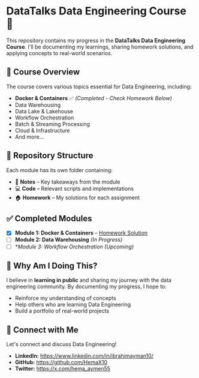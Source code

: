 # DataTalks Data Engineering Course 🚀  

This repository contains my progress in the **DataTalks Data Engineering Course**. I'll be documenting my learnings, sharing homework solutions, and applying concepts to real-world scenarios.  

## 📌 Course Overview  
The course covers various topics essential for Data Engineering, including:  
- **Docker & Containers** ✅ *(Completed - Check Homework Below)*
- Data Warehousing  
- Data Lake & Lakehouse  
- Workflow Orchestration  
- Batch & Streaming Processing  
- Cloud & Infrastructure  
- And more...  

## 📂 Repository Structure  
Each module has its own folder containing:  
- 📖 **Notes** – Key takeaways from the module  
- 💻 **Code** – Relevant scripts and implementations  
- 🏠 **Homework** – My solutions for each assignment  


## ✅ Completed Modules  
- [x] **Module 1: Docker & Containers** – [Homework Solution](./Module_1_Docker/homework)  
- [ ] **Module 2: Data Warehousing** *(In Progress)*  
- [ ] **Module 3: Workflow Orchestration* *(Upcoming)*  

## 📢 Why Am I Doing This?  
I believe in **learning in public** and sharing my journey with the data engineering community. By documenting my progress, I hope to:  
- Reinforce my understanding of concepts  
- Help others who are learning Data Engineering  
- Build a portfolio of real-world projects  

## 🔗 Connect with Me  
Let's connect and discuss Data Engineering!  
- **LinkedIn:** https://www.linkedin.com/in/ibrahimayman10/
- **GitHub:** https://github.com/HemaX10
- **Twitter:** https://x.com/hema_aymen55

